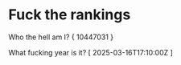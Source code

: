 # Fuck the rankings

Who the hell am I?
{ 10447031 }

What fucking year is it?
[ 2025-03-16T17:10:00Z ]
